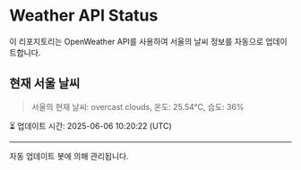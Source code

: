 
# Weather API Status

이 리포지토리는 OpenWeather API를 사용하여 서울의 날씨 정보를 자동으로 업데이트합니다.

## 현재 서울 날씨
> 서울의 현재 날씨: overcast clouds, 온도: 25.54°C, 습도: 36%

⏳ 업데이트 시간: 2025-06-06 10:20:22 (UTC)

---
자동 업데이트 봇에 의해 관리됩니다.
